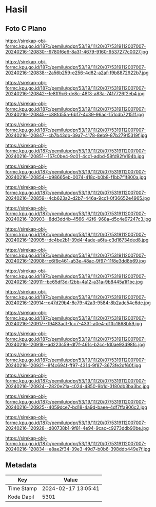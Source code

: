 # Hasil

## Foto C Plano

https://sirekap-obj-formc.kpu.go.id/187c/pemilu/pdpr/53/19/11/20/07/5319112007007-20240216-120830--9780f6e6-8a31-4679-9160-9537277c0027.jpg

https://sirekap-obj-formc.kpu.go.id/187c/pemilu/pdpr/53/19/11/20/07/5319112007007-20240216-120838--2a56b259-e256-4d82-a2af-f9b8872922b7.jpg

https://sirekap-obj-formc.kpu.go.id/187c/pemilu/pdpr/53/19/11/20/07/5319112007007-20240216-120842--fe8ff9c6-de8c-48f3-a83a-7417726f2eb4.jpg

https://sirekap-obj-formc.kpu.go.id/187c/pemilu/pdpr/53/19/11/20/07/5319112007007-20240216-120845--c88fd55a-6bf7-4c39-96ac-151cdb72151f.jpg

https://sirekap-obj-formc.kpu.go.id/187c/pemilu/pdpr/53/19/11/20/07/5319112007007-20240216-120847--cb7b43db-39a7-4178-8eb9-87b27915319f.jpg

https://sirekap-obj-formc.kpu.go.id/187c/pemilu/pdpr/53/19/11/20/07/5319112007007-20240216-120851--157c0be4-9c01-4cc1-adbd-58fd92fe194b.jpg

https://sirekap-obj-formc.kpu.go.id/187c/pemilu/pdpr/53/19/11/20/07/5319112007007-20240216-120854--b98665eb-0074-418c-b0b8-f1bb7f1f800a.jpg

https://sirekap-obj-formc.kpu.go.id/187c/pemilu/pdpr/53/19/11/20/07/5319112007007-20240216-120859--4cb623a2-d2b7-446a-9cc1-0f36652e4965.jpg

https://sirekap-obj-formc.kpu.go.id/187c/pemilu/pdpr/53/19/11/20/07/5319112007007-20240216-120903--8dd3dd4b-4566-42f6-968a-d5c4e97247c3.jpg

https://sirekap-obj-formc.kpu.go.id/187c/pemilu/pdpr/53/19/11/20/07/5319112007007-20240216-120905--dc4be2b1-39d4-4ade-a6fa-c3d16734ded8.jpg

https://sirekap-obj-formc.kpu.go.id/187c/pemilu/pdpr/53/19/11/20/07/5319112007007-20240216-120908--c6f9c461-a53e-48ac-9f97-11f8e3dd8b69.jpg

https://sirekap-obj-formc.kpu.go.id/187c/pemilu/pdpr/53/19/11/20/07/5319112007007-20240216-120911--bc65df3d-f2bb-4a12-a31a-9b8445a1f1bc.jpg

https://sirekap-obj-formc.kpu.go.id/187c/pemilu/pdpr/53/19/11/20/07/5319112007007-20240216-120914--c47d29b4-8c79-42a3-9584-8b2adc54c6de.jpg

https://sirekap-obj-formc.kpu.go.id/187c/pemilu/pdpr/53/19/11/20/07/5319112007007-20240216-120917--19483ac1-1cc7-433f-a0e4-d1ffc1868b59.jpg

https://sirekap-obj-formc.kpu.go.id/187c/pemilu/pdpr/53/19/11/20/07/5319112007007-20240216-120918--ad223c59-df7f-461c-b2cc-fd0ae93d98fc.jpg

https://sirekap-obj-formc.kpu.go.id/187c/pemilu/pdpr/53/19/11/20/07/5319112007007-20240216-120921--8f4c694f-ff97-4314-9f87-3673fe2df60f.jpg

https://sirekap-obj-formc.kpu.go.id/187c/pemilu/pdpr/53/19/11/20/07/5319112007007-20240216-120924--2820e21a-c024-4850-9b1d-3180db3ba3bc.jpg

https://sirekap-obj-formc.kpu.go.id/187c/pemilu/pdpr/53/19/11/20/07/5319112007007-20240216-120925--4059dce7-bd18-4a9d-baee-4df7ffa906c2.jpg

https://sirekap-obj-formc.kpu.go.id/187c/pemilu/pdpr/53/19/11/20/07/5319112007007-20240216-120928--d80738b1-9f81-4e94-9cac-c9273ddb90be.jpg

https://sirekap-obj-formc.kpu.go.id/187c/pemilu/pdpr/53/19/11/20/07/5319112007007-20240216-120834--e8ae2f34-39e3-49d7-b0b6-398ddb449e7f.jpg


## Metadata

| Key        | Value               |
| ---------- | ------------------- |
| Time Stamp | 2024-02-17 13:05:41 |
| Kode Dapil | 5301                |



